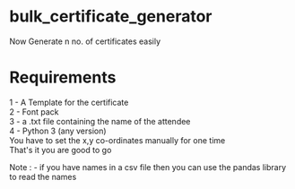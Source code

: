 # bulk_certificate_generator
Now Generate n no. of certificates easily
# Requirements
1 - A Template for the certificate<br/>
2 - Font pack <br/>
3 - a .txt file containing the name of the attendee <br/>
4 - Python 3 (any version) <br/>
You have to set the x,y co-ordinates manually for one time<br/> 
That's it you are good to go <br/>

Note : -
if you have names in a csv file then you can use the pandas library to read the names
